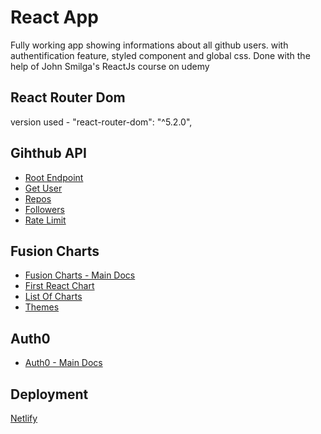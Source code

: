 # React App
Fully working app showing informations about all github users. with authentification feature, styled component and global css. 
Done with the help of John Smilga's ReactJs course on udemy

## React Router Dom

version used - "react-router-dom": "^5.2.0",

## Gihthub API

- [Root Endpoint](https://api.github.com)
- [Get User](https://api.github.com/users/wesbos)
- [Repos](https://api.github.com/users/fakhredineOuahaqi/repos?per_page=100)
- [Followers](https://api.github.com/users/fakhredineOuahaqi/followers)
- [Rate Limit](https://api.github.com/rate_limit)

## Fusion Charts

- [Fusion Charts - Main Docs](https://www.fusioncharts.com/)
- [First React Chart](https://www.fusioncharts.com/dev/getting-started/react/your-first-chart-using-react)
- [List Of Charts](https://www.fusioncharts.com/dev/chart-guide/list-of-charts)
- [Themes](https://www.fusioncharts.com/dev/themes/introduction-to-themes)

## Auth0

- [Auth0 - Main Docs](https://auth0.com/)

## Deployment

[Netlify](https://fakhredine-react-githubsearchusers.netlify.app/)


